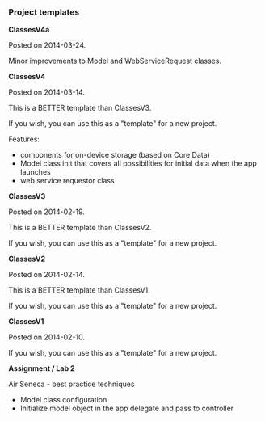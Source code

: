 ### Project templates

**ClassesV4a**

Posted on 2014-03-24.  

Minor improvements to Model and WebServiceRequest classes.  

**ClassesV4**

Posted on 2014-03-14.

This is a BETTER template than ClassesV3.

If you wish, you can use this as a "template" for a new project.

Features:
- components for on-device storage (based on Core Data)
- Model class init that covers all possibilities for initial data when the app launches
- web service requestor class

**ClassesV3**

Posted on 2014-02-19.

This is a BETTER template than ClassesV2.

If you wish, you can use this as a "template" for a new project.

**ClassesV2**

Posted on 2014-02-14.

This is a BETTER template than ClassesV1.

If you wish, you can use this as a "template" for a new project.

**ClassesV1**

Posted on 2014-02-10.

If you wish, you can use this as a "template" for a new project.

**Assignment / Lab 2**

Air Seneca - best practice techniques

- Model class configuration
- Initialize model object in the app delegate and pass to controller
